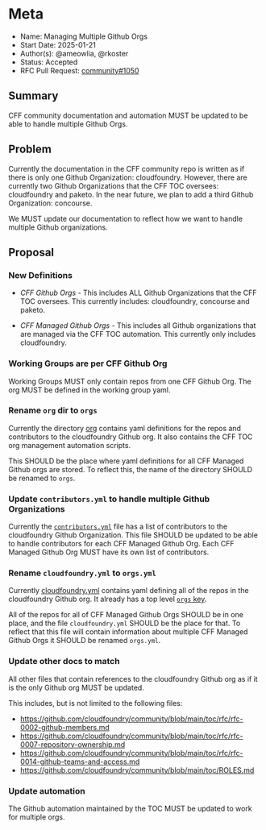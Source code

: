 # Meta
[meta]: #meta
- Name: Managing Multiple Github Orgs
- Start Date: 2025-01-21
- Author(s): @ameowlia, @rkoster
- Status: Accepted
- RFC Pull Request: [community#1050](https://github.com/cloudfoundry/community/pull/1050)

## Summary

CFF community documentation and automation MUST be updated to be able to handle multiple
Github Orgs.

## Problem

Currently the documentation in the CFF community repo is written as if there is
only one Github Organization: cloudfoundry. However, there are currently two
Github Organizations that the CFF TOC oversees: cloudfoundry and paketo. In the
near future, we plan to add a third Github Organization: concourse.

We MUST update our documentation to reflect how we want to handle multiple Github organizations.

## Proposal

### New Definitions
* *CFF Github Orgs* - This includes ALL Github Organizations that the CFF TOC
  oversees. This currently includes: cloudfoundry, concourse and paketo.

* *CFF Managed Github Orgs* - This includes all Github organizations that are
  managed via the CFF TOC automation. This currently only includes
  cloudfoundry.

### Working Groups are per CFF Github Org
Working Groups MUST only contain repos from one CFF Github Org. The org MUST
be defined in the working group yaml.

### Rename `org` dir to `orgs`
Currently the directory
[org](https://github.com/cloudfoundry/community/tree/main/org) contains yaml
definitions for the repos and contributors to the cloudfoundry Github org. It
also contains the CFF TOC org management automation scripts. 

This SHOULD be the place where yaml definitions for all CFF Managed Github orgs
are stored. To reflect this, the name of the directory SHOULD be renamed to `orgs`.

### Update `contributors.yml` to handle multiple Github Organizations
Currently the
[`contributors.yml`](https://github.com/cloudfoundry/community/blob/0caf07e9d93732b40091cdf7c7c616aa18ec07d2/org/contributors.yml)
file has a list of contributors to the cloudfoundry Github Organization. This
file SHOULD be updated to be able to handle contributors for each CFF Managed
Github Org. Each CFF Managed Github Org MUST have its own list of contributors.

### Rename `cloudfoundry.yml` to `orgs.yml`
Currently
[cloudfoundry.yml](https://github.com/cloudfoundry/community/blob/8c7298337a8515d7dfae058b3bd1f88ad0eeaf95/org/cloudfoundry.yml)
contains yaml defining all of the repos in the cloudfoundry Github org. It
already has a top level [`orgs`
key](https://github.com/cloudfoundry/community/blob/8c7298337a8515d7dfae058b3bd1f88ad0eeaf95/org/cloudfoundry.yml#L2).

All of the repos for all of CFF Managed Github Orgs SHOULD be in one place, and
the file `cloudfoundry.yml` SHOULD be the place for that. To reflect that this
file will contain information about multiple CFF Managed Github Orgs it SHOULD
be renamed `orgs.yml`.

### Update other docs to match
All other files that contain references to the cloudfoundry Github org as if it
is the only Github org MUST be updated.

This includes, but is not limited to the following files:
* https://github.com/cloudfoundry/community/blob/main/toc/rfc/rfc-0002-github-members.md
* https://github.com/cloudfoundry/community/blob/main/toc/rfc/rfc-0007-repository-ownership.md
* https://github.com/cloudfoundry/community/blob/main/toc/rfc/rfc-0014-github-teams-and-access.md
* https://github.com/cloudfoundry/community/blob/main/toc/ROLES.md

### Update automation
The Github automation maintained by the TOC MUST be updated to work for multiple orgs.
